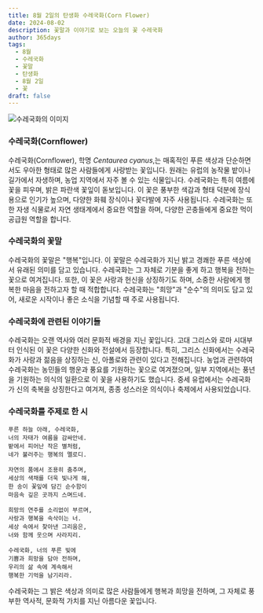 ```yaml
---
title: 8월 2일의 탄생화 수레국화(Corn Flower)
date: 2024-08-02
description: 꽃말과 이야기로 보는 오늘의 꽃 수레국화
author: 365days
tags:
  - 8월
  - 수레국화
  - 꽃말
  - 탄생화
  - 8월 2일
  - 꽃
draft: false
---
```


![수레국화의 이미지](https://cdn.pixabay.com/photo/2018/05/17/17/25/cornflowers-3409140_1280.jpg#center)


### 수레국화(Cornflower)

수레국화(Cornflower), 학명 *Centaurea cyanus*,는 매혹적인 푸른 색상과 단순하면서도 우아한 형태로 많은 사람들에게 사랑받는 꽃입니다. 원래는 유럽의 농작물 밭이나 길가에서 자생하며, 농업 지역에서 자주 볼 수 있는 식물입니다. 수레국화는 특히 여름에 꽃을 피우며, 밝은 파란색 꽃잎이 돋보입니다. 이 꽃은 풍부한 색감과 형태 덕분에 장식용으로 인기가 높으며, 다양한 화훼 장식이나 꽃다발에 자주 사용됩니다. 수레국화는 또한 자생 식물로서 자연 생태계에서 중요한 역할을 하며, 다양한 곤충들에게 중요한 먹이 공급원 역할을 합니다.

### 수레국화의 꽃말

수레국화의 꽃말은 "행복"입니다. 이 꽃말은 수레국화가 지닌 밝고 경쾌한 푸른 색상에서 유래된 의미를 담고 있습니다. 수레국화는 그 자체로 기분을 좋게 하고 행복을 전하는 꽃으로 여겨집니다. 또한, 이 꽃은 사랑과 헌신을 상징하기도 하며, 소중한 사람에게 행복한 마음을 전하고자 할 때 적합합니다. 수레국화는 "희망"과 "순수"의 의미도 담고 있어, 새로운 시작이나 좋은 소식을 기념할 때 주로 사용됩니다.

### 수레국화에 관련된 이야기들

수레국화는 오랜 역사와 여러 문화적 배경을 지닌 꽃입니다. 고대 그리스와 로마 시대부터 인식된 이 꽃은 다양한 신화와 전설에서 등장합니다. 특히, 그리스 신화에서는 수레국화가 사랑과 젊음을 상징하는 신, 아폴로와 관련이 있다고 전해집니다. 농업과 관련하여 수레국화는 농민들의 행운과 풍요를 기원하는 꽃으로 여겨졌으며, 일부 지역에서는 풍년을 기원하는 의식의 일환으로 이 꽃을 사용하기도 했습니다. 중세 유럽에서는 수레국화가 신의 축복을 상징한다고 여겨져, 종종 성스러운 의식이나 축제에서 사용되었습니다.

### 수레국화를 주제로 한 시

	푸른 하늘 아래, 수레국화,
	너의 자태가 여름을 감싸안네.
	밭에서 피어난 작은 별처럼,
	네가 불러주는 행복의 멜로디.
	
	자연의 품에서 조용히 춤추며,
	세상의 색채를 더욱 빛나게 해,
	한 송이 꽃잎에 담긴 순수함이
	마음속 깊은 곳까지 스며드네.
	
	희망의 연주를 소리없이 부르며,
	사랑과 행복을 속삭이는 너.
	세상 속에서 찾아낸 그리움은,
	너와 함께 웃으며 사라지리.
	
	수레국화, 너의 푸른 빛에
	기쁨과 희망을 담아 전하며,
	우리의 삶 속에 계속해서
	행복한 기억을 남기리라.

수레국화는 그 밝은 색상과 의미로 많은 사람들에게 행복과 희망을 전하며, 그 자체로 풍부한 역사적, 문화적 가치를 지닌 아름다운 꽃입니다.

